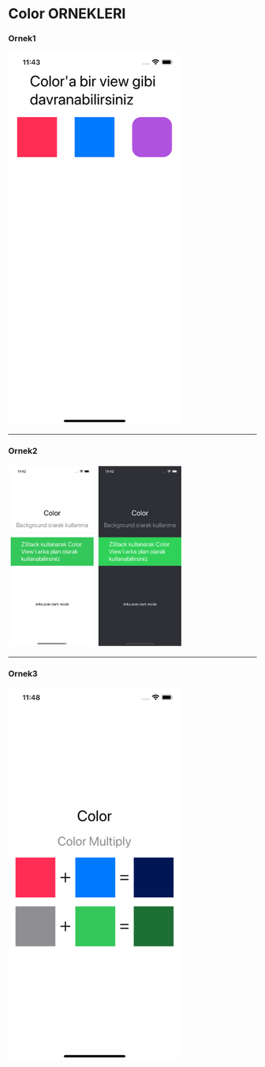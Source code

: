 # Color ORNEKLERI

<style>
.column {
  float: left;
  width: 33.33%;
  padding: 5px;
}
 /* Clearfix (clear floats) */
.row::after {
  content: "";
  clear: both;
  display: table;
}
</style>


<p align="center">
  <h3>Ornek1</h3>
  <img src="1.png" width="350">
</p>
<hr>


<h3>Ornek2</h3>
<div class="row">
  <div class="column">
    <img src="2_1.png" style="width:350">
  </div>
  <div class="column">
    <img src="2_2.png" style="width:350">
  </div>
</div>
<hr>


<p align="center">
  <h3>Ornek3</h3>
  <img src="3.png" width="350">
</p>

